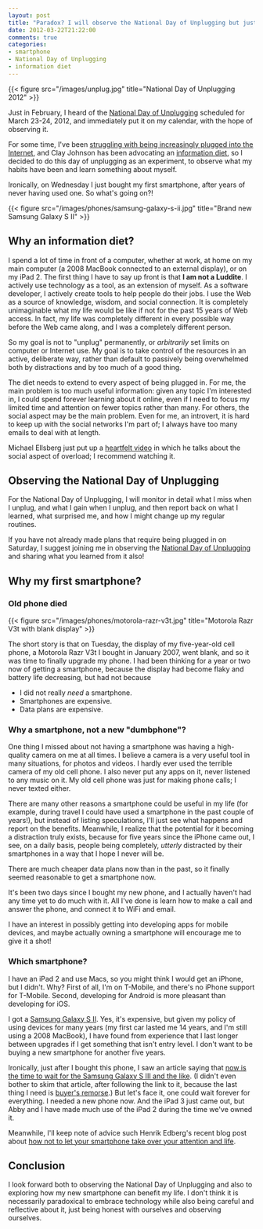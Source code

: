 ```yaml
---
layout: post
title: "Paradox? I will observe the National Day of Unplugging but just bought my first smartphone this week!"
date: 2012-03-22T21:22:00
comments: true
categories:
- smartphone
- National Day of Unplugging
- information diet
---
```

{{< figure src="/images/unplug.jpg" title="National Day of Unplugging 2012" >}}

Just in February, I heard of the [National Day of Unplugging](http://nationaldayofunplugging.org/) scheduled for March 23-24, 2012, and immediately put it on my calendar, with the hope of observing it.

For some time, I've been [struggling with being increasingly plugged into the Internet](/blog/2012/02/02/2-new-daily-habits-of-mine-in-a-distracting-world/), and Clay Johnson has been advocating an [information diet](http://www.informationdiet.com/), so I decided to do this day of unplugging as an experiment, to observe what my habits have been and learn something about myself.

Ironically, on Wednesday I just bought my first smartphone, after years of never having used one. So what's going on?!

{{< figure src="/images/phones/samsung-galaxy-s-ii.jpg" title="Brand new Samsung Galaxy S II" >}}

<!--more-->

## Why an information diet?

I spend a lot of time in front of a computer, whether at work, at home on my main computer (a 2008 MacBook connected to an external display), or on my iPad 2. The first thing I have to say up front is that **I am not a Luddite**. I actively use technology as a tool, as an extension of myself. As a software developer, I actively create tools to help people do their jobs. I use the Web as a source of knowledge, wisdom, and social connection. It is completely unimaginable what my life would be like if not for the past 15 years of Web access. In fact, my life was completely different in every possible way before the Web came along, and I was a completely different person.

So my goal is not to "unplug" permanently, or *arbitrarily* set limits on computer or Internet use. My goal is to take control of the resources in an active, deliberate way, rather than default to passively being overwhelmed both by distractions and by too much of a good thing.

The diet needs to extend to every aspect of being plugged in. For me, the main problem is too much useful information: given any topic I'm interested in, I could spend forever learning about it online, even if I need to focus my limited time and attention on fewer topics rather than many. For others, the social aspect may be the main problem. Even for me, an introvert, it is hard to keep up with the social networks I'm part of; I always have too many emails to deal with at length.

Michael Ellsberg just put up a [heartfelt video](http://www.ellsberg.com/friendlessness) in which he talks about the social aspect of overload; I recommend watching it.

## Observing the National Day of Unplugging

For the National Day of Unplugging, I will monitor in detail what I miss when I unplug, and what I gain when I unplug, and then report back on what I learned, what surprised me, and how I might change up my regular routines.

If you have not already made plans that require being plugged in on Saturday, I suggest joining me in observing the [National Day of Unplugging](http://nationaldayofunplugging.org/) and sharing what you learned from it also!

## Why my first smartphone?

### Old phone died

{{< figure src="/images/phones/motorola-razr-v3t.jpg" title="Motorola Razr V3t with blank display" >}}

The short story is that on Tuesday, the display of my five-year-old cell phone, a Motorola Razr V3t I bought in January 2007, went blank, and so it was time to finally upgrade my phone. I had been thinking for a year or two now of getting a smartphone, because the display had become flaky and battery life decreasing, but had not because

- I did not really *need* a smartphone.
- Smartphones are expensive.
- Data plans are expensive.

### Why a smartphone, not a new "dumbphone"?

One thing I missed about not having a smartphone was having a high-quality camera on me at all times. I believe a camera is a very useful tool in many situations, for photos and videos. I hardly ever used the terrible camera of my old cell phone. I also never put any apps on it, never listened to any music on it. My old cell phone was just for making phone calls; I never texted either.

There are many other reasons a smartphone could be useful in my life (for example, during travel I could have used a smartphone in the past couple of years!), but instead of listing speculations, I'll just see what happens and report on the benefits. Meanwhile, I realize that the potential for it becoming a distraction truly exists, because for five years since the iPhone came out, I see, on a daily basis, people being completely, *utterly* distracted by their smartphones in a way that I hope I never will be.

There are much cheaper data plans now than in the past, so it finally seemed reasonable to get a smartphone now.

It's been two days since I bought my new phone, and I actually haven't had any time yet to do much with it. All I've done is learn how to make a call and answer the phone, and connect it to WiFi and email.

I have an interest in possibly getting into developing apps for mobile devices, and maybe actually owning a smartphone will encourage me to give it a shot!

### Which smartphone?

I have an iPad 2 and use Macs, so you might think I would get an iPhone, but I didn't. Why? First of all, I'm on T-Mobile, and there's no iPhone support for T-Mobile. Second, developing for Android is more pleasant than developing for iOS.

I got a [Samsung Galaxy S II](http://www.samsung.com/global/microsite/galaxys2/html/). Yes, it's expensive, but given my policy of using devices for many years (my first car lasted me 14 years, and I'm still using a 2008 MacBook), I have found from experience that I last longer between upgrades if I get something that isn't entry level. I don't want to be buying a new smartphone for another five years.

Ironically, just after I bought this phone, I saw an article saying that [now is the time to wait for the Samsung Galaxy S III and the like](http://lifehacker.com/5895699/if-youre-in-the-market-for-an-android-phone-you-might-want-to-wait). (I didn't even bother to skim that article, after following the link to it, because the last thing I need is [buyer's remorse](http://en.wikipedia.org/wiki/Buyer's_remorse).) But let's face it, one could wait forever for everything. I needed a new phone now. And the iPad 3 just came out, but Abby and I have made much use of the iPad 2 during the time we've owned it.

Meanwhile, I'll keep note of advice such Henrik Edberg's recent blog post about [how not to let your smartphone take over your attention and life](http://www.positivityblog.com/index.php/2012/03/22/smartphone-attention/).

## Conclusion

I look forward both to observing the National Day of Unplugging and also to exploring how my new smartphone can benefit my life. I don't think it is necessarily paradoxical to embrace technology while also being careful and reflective about it, just being honest with ourselves and observing ourselves.
